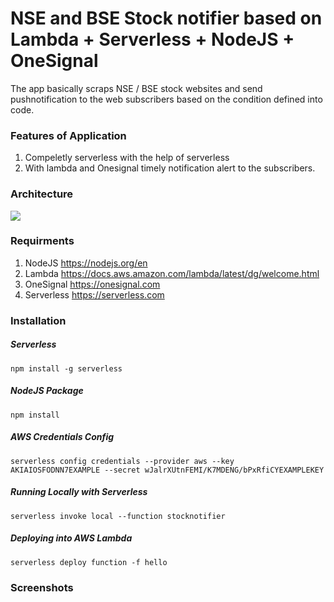 # NSE and BSE Stock notifier based on Lambda + Serverless + NodeJS + OneSignal

The app basically scraps NSE / BSE stock websites and send pushnotification to the web subscribers based on the condition defined into code.

### Features of Application
1. Compeletly serverless with the help of serverless
2. With lambda and Onesignal timely notification alert to the subscribers.

### Architecture
[![](https://kaviyarasu7.github.io/lambda-stock-notifier/screenshots/stock-notifier-arch.png)](http://https://kaviyarasu7.github.io/lambda-stock-notifier/screenshots/stock-notifier-arch.png)

### Requirments
1. NodeJS https://nodejs.org/en
2. Lambda https://docs.aws.amazon.com/lambda/latest/dg/welcome.html
3. OneSignal https://onesignal.com
4. Serverless https://serverless.com

### Installation
##### Serverless
    npm install -g serverless
##### NodeJS Package 
    npm install
##### AWS Credentials Config
    serverless config credentials --provider aws --key AKIAIOSFODNN7EXAMPLE --secret wJalrXUtnFEMI/K7MDENG/bPxRfiCYEXAMPLEKEY
##### Running Locally with Serverless
    serverless invoke local --function stocknotifier
##### Deploying into AWS Lambda
    serverless deploy function -f hello

### Screenshots
